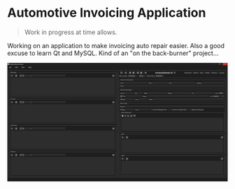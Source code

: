 # Automotive Invoicing Application

>Work in progress at time allows.

Working on an application to make invoicing auto repair easier.  Also a good excuse to learn Qt and MySQL.  Kind of an "on the back-burner" project...

![screenshot](screenshots/screenshot.png)
